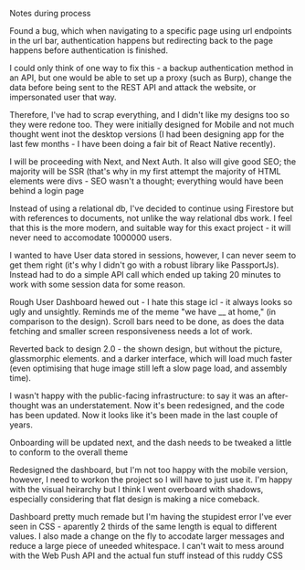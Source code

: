 Notes during process

Found a bug, which when navigating to a specific page using url endpoints in the url bar, authentication happens but redirecting back to the page happens before authentication is finished.

I could only think of one way to fix this - a backup authentication method in an API, but one would be able to set up a proxy (such as Burp), change the data before being sent to the REST API and attack the website, or impersonated user that way.

Therefore, I've had to scrap everything, and I didn't like my designs too so they were redone too. They were initially designed for Mobile and not much thought went inot the desktop versions (I had been designing app for the last few months - I have been doing a fair bit of React Native recently).

I will be proceeding with Next, and Next Auth. It also will give good SEO; the majority will be SSR (that's why in my first attempt the majority of HTML elements were divs - SEO wasn't a thought; everything would have been behind a login page

Instead of using a relational db, I've decided to continue using Firestore but with references to documents, not unlike the way relational dbs work. I feel that this is the more modern, and suitable way for this exact project - it will never need to accomodate 1000000 users.

I wanted to have User data stored in sessions,
however, I can never seem to get them right (it's why I didn't go with a robust library like PassportJs). Instead had to do a simple API call which ended up taking 20 minutes to work with some session data for some reason.

Rough User Dashboard hewed out - I hate this stage icl - it always looks so ugly and unsightly. Reminds me of the meme "we have __ at home," (in comparison to the design). Scroll bars need to be done, as does the data fetching and smaller screen responsiveness needs a lot of work.

Reverted back to design 2.0 - the shown design, but without the picture, glassmorphic elements. and a darker interface, which will load much faster (even optimising that huge image still left a slow page load, and assembly time).

I wasn't happy with the public-facing infrastructure: to say it was an after-thought was an understatement. Now it's been redesigned, and the code has been updated. Now it looks like it's been made in the last couple of years.

Onboarding will be updated next, and the dash needs to be tweaked a little to conform to the overall theme

Redesigned the dashboard, but I'm not too happy with the mobile version, however, I need to workon the project so I will have to just use it. I'm happy with the visual heirarchy but I think I went overboard with shadows, especially considering that flat design is making a nice comeback.

Dashboard pretty much remade but I'm having the stupidest error I've ever seen in CSS - aparently 2 thirds of the same length is equal to different values. I also made a change on the fly to accodate larger messages and reduce a large piece of uneeded whitespace. I can't wait to mess around with the Web Push API and the actual fun stuff instead of this ruddy CSS

